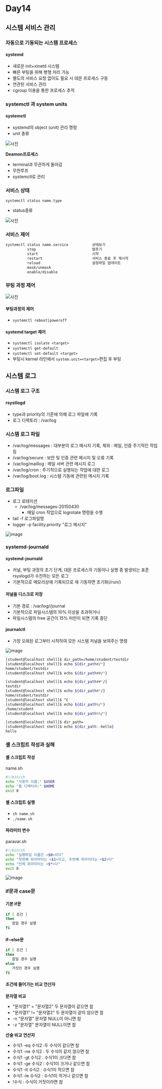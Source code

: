 # Day14

## 시스템 서비스 관리

### 자동으로 기동되는 시스템 프로세스

#### systemd
- 새로운 init+xinetd 시스템
- 빠른 부팅을 위해 병행 처리 가능
- 별도의 서비스 요청 없이도 필요 시 데몬 프로세스 구동
- 연관된 서비스 관리
- cgroup 이용을 통한 프로세스 추적

### systemctl 과 system units

#### systemctl
- systemd의 object (unit) 관리 명령
- unit 종류

![사진](../images/unit종류.png)

**Deamon프로세스**
- terminal과 무관하게 돌아감
- 무한루프
- systemctl로 관리

### 서비스 상태

`systemctl status name.type`

- status종류

![사진](../images/서비스상태.png)

### 서비스 제어

``` bash
systemctl status name.service           상태보기
          stop                          멈추기
          start                         시작
          restart                       서비스 종료 후 재시작
          reload                        설정파일 업데이트
          mask/unmask
          enable/disable
```

### 부팅 과정 제어

![사진](../images/부팅과정제어.png)

#### 부팅과정의 제어
- `systemctl reboot|poweroff`

#### systemd target 제어
- `systemctl isolate <target>`
- `systemctl get-default`
- `systemctl set-default <target>`
- 부팅시 kernel 라인에서 `system.unit=<target>`편집 후 부팅

## 시스템 로그

### 시스템 로그 구조

#### rsystlogd
- type과 priority의 기준에 의해 로그 파일에 기록
- 로그 디렉토리 : /var/log

### 시스템 로그 파일
- /var/log/messages : 대부분의 로그 메시지 기록, 제외 : 메일, 인증 주기적인 작업등
- /var/log/secure : 보안 및 인증 관련 메시지 및 오류 기록
- /var/log/maillog : 메일 서버 관련 메시지 로그
- /var/log/cron : 주기적으로 실행되는 작업에 대한 로그
- /var/log/boot.log : 시스템 기동에 관련된 메시지 기록

### 로그파일

- 로그 로테이션
  - /var/log/messages-20150430
    - 매일 cron 작업으로 logrotate 명령을 수행
- tail -f 로그파일명
- logger -p facility.priority "로그 메시지"

![image](https://github.com/JoEunSae/Metanet-Internship/assets/83803199/10030d9b-51f6-4468-bb3c-e17bf22418a7)

### systemd-journald

#### systemd-journald
- 커널, 부팅 과정의 초기 단계, 대몬 프로세스의 기동이나 실행 중 발생되는 표준 rsyslogd가 수진하는 모든 로그
- 기본적으로 메모리상에 기록되므로 재 기동하면 초기화(/run/)

#### 저널을 디스크로 저장
- 기본 경로 : /var/log//journal
- 기본적으로 파일시스템의 10% 이상을 초과하거나
- 파일시스템의 free 공간이 15% 미만이 되면 기록 중단

#### journalctl
- 가장 오래된 로그부터 시작하여 모든 시스템 저널을 보여주는 명령

![image](https://github.com/JoEunSae/Metanet-Internship/assets/83803199/778a1ed6-0098-46ee-9603-5811495680cd)


```bash
[student@localhost shell]$ dir_path=/home/student/testdir
[student@localhost shell]$ echo ${dir_path#/*}
home/student/testdir
[student@localhost shell]$ echo ${dir_path##/*}

[student@localhost shell]$ echo ${dir_path##*/}
testdir
[student@localhost shell]$ echo ${dir_path#*/}
home/student/testdir
[student@localhost shell]$ ^C
[student@localhost shell]$ echo ${dir_path%/*}
/home/student
[student@localhost shell]$ echo ${dir_path%%/*}

[student@localhost shell]$ dir_path=
[student@localhost shell]$ echo ${dir_path:-hello}
hello
```

### 셸 스크립트 작성과 실해

#### 셸 스크립트 작성

name.sh
```bash        
#!/bin/sh
echo "사용자 이름:" $USER
echo "홈 디렉터리:" $HOME
exit 0
```

#### 셸 스크립트 실행

- `sh name.sh`
- `./name.sh`

#### 파라미터 변수

paravar.sh
```bash
#!/bin/sh
echo "실행파일 이름은 <$0>이다"
echo "첫번째 파라미터는 <$1>이고, 두번째 파라미터는 <$2>다"
echo "전체 파라미터는 <$*>다"
exit 0
```

![image](https://github.com/JoEunSae/Metanet-Internship/assets/83803199/24e4b65c-fc55-4f47-91a4-5b1c91d66602)


### if문과 case문

#### 기본 if문

```bash
if [ 조건 ]
then
   참일 경우 실행
fi
```

#### if~else문
```bash
if [ 조건 ]
then
   참일 경우 실행
else
   거짓인 경우 실행
fi
```

#### 조건에 들어가는 비교 연산자

**문자열 비교**
- "문자열1" = "문자열2" 두 문자열이 같으면 참
- "문자열1" != "문자열2" 두 문자열이 같이 않으면 참
- -n "문자열" 문자열 NULL이 아니면 참
- -z "문자열" 문자열이 NULL이면 참

**산술 비교 연산자**
- 수식1 -eq 수식2 :두 수식이 같으면 참
- 수식1 -ne 수식2 : 두 수식이 같지 않으면 참
- 수식1 -gt 수식2 : 수식1이 크다면 참
- 수식1 -ge 수식2 : 수식1이 크거나 같으면 참
- 수식1 -lt 수식2 : 수식1이 작으면 참
- 수식1 -le 수식2 : 수식1이 작거나 같으면 참
- !수식 : 수식이 거짓이라면 참

